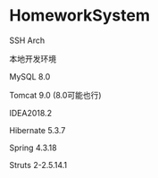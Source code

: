 # HomeworkSystem
SSH Arch



本地开发环境

MySQL 8.0

Tomcat 9.0 (8.0可能也行)

IDEA2018.2



Hibernate 5.3.7

Spring 4.3.18

Struts 2-2.5.14.1